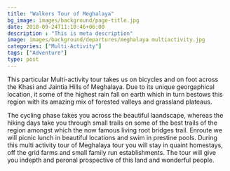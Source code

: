 ```yaml
---
title: "Walkers Tour of Meghalaya"
bg_image: images/background/page-title.jpg
date: 2018-09-24T11:10:46+06:00
description : "This is meta description"
image: images/background/departures/meghalaya multiactivity.jpg
categories: ["Multi-Activity"]
tags: ["Adventure"]
type: post
---
```


This particular Multi-activity tour takes us on bicycles and on foot across the Khasi and Jaintia Hills of Meghalaya. Due to its unique georgaphical location, it some of the highest rain fall on earth which in turn bestows this region with its amazing mix of forested valleys and grassland plateaus.

The cycling phase takes you across the beautiful laandscape, whereas the hiking days take you through small trails on some of the best trails of the region amongst which the now famous living root bridges trail. Enroute we will picnic lunch in beautiful locations and swim in prestine pools. During this multi activity tour of Meghalaya tour you will stay in quaint homestays, off the grid farms and small family run establishments. The tour will give you indepth and peronal prospective of this land and wonderful people.